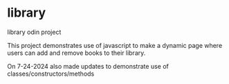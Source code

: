 # library
library odin project

This project demonstrates use of javascript to make a dynamic page where users can add and remove books to their library.

On 7-24-2024 also made updates to demonstrate use of classes/constructors/methods